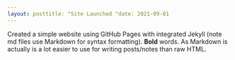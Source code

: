 ```yaml
---
layout: posttitle: "Site Launched "date: 2021-09-01
---
```

Created a simple website using GitHub Pages with integrated Jekyll (note md files use Markdown for syntax formatting). 
**Bold** words.  As Markdown is actually is a lot easier to use for writing posts/notes than raw HTML.
